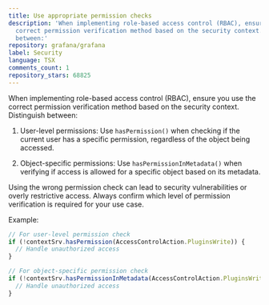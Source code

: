 ```yaml
---
title: Use appropriate permission checks
description: 'When implementing role-based access control (RBAC), ensure you use the
  correct permission verification method based on the security context. Distinguish
  between:'
repository: grafana/grafana
label: Security
language: TSX
comments_count: 1
repository_stars: 68825
---
```


When implementing role-based access control (RBAC), ensure you use the correct permission verification method based on the security context. Distinguish between:

1. User-level permissions: Use `hasPermission()` when checking if the current user has a specific permission, regardless of the object being accessed.

2. Object-specific permissions: Use `hasPermissionInMetadata()` when verifying if access is allowed for a specific object based on its metadata.

Using the wrong permission check can lead to security vulnerabilities or overly restrictive access. Always confirm which level of permission verification is required for your use case.

Example:
```typescript
// For user-level permission check
if (!contextSrv.hasPermission(AccessControlAction.PluginsWrite)) {
  // Handle unauthorized access
}

// For object-specific permission check
if (!contextSrv.hasPermissionInMetadata(AccessControlAction.PluginsWrite, plugin)) {
  // Handle unauthorized access
}
```